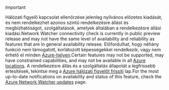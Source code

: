 > [!IMPORTANT]
> <span data-ttu-id="c71e8-101">Hálózati figyelő kapcsolat ellenőrzése jelenleg nyilvános előzetes kiadását, és nem rendelkezhet azonos szintű rendelkezésre állást és megbízhatóságot, szolgáltatások, amelyek általában a rendelkezésre állási kiadási.</span><span class="sxs-lookup"><span data-stu-id="c71e8-101">Network Watcher connectivity check is currently in public preview release and may not have the same level of availability and reliability as features that are in general availability release.</span></span> <span data-ttu-id="c71e8-102">Előfordulhat, hogy néhány funkció nem támogatott, korlátozott képességekkel rendelkezik, vagy nem érhető el minden [Azure-helyen](https://azure.microsoft.com/regions/).</span><span class="sxs-lookup"><span data-stu-id="c71e8-102">Certain features may not be supported, may have constrained capabilities, and may not be available in all [Azure locations](https://azure.microsoft.com/regions/).</span></span> <span data-ttu-id="c71e8-103">A rendelkezésre állás és a szolgáltatás állapotát a legfrissebb értesítések, tekintse meg a [Azure hálózati figyelőt frissíti](https://azure.microsoft.com/updates/?product=network-watcher) lap.</span><span class="sxs-lookup"><span data-stu-id="c71e8-103">For the most up-to-date notifications on availability and status of this feature, check the [Azure Network Watcher updates](https://azure.microsoft.com/updates/?product=network-watcher) page.</span></span> 
